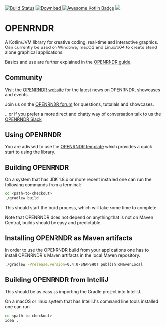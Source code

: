 [![Build Status](https://travis-ci.org/openrndr/openrndr.svg?branch=master)](https://travis-ci.org/openrndr/openrndr)
[![Download](https://api.bintray.com/packages/openrndr/openrndr/openrndr/images/download.svg) ](https://bintray.com/openrndr/openrndr/openrndr/_latestVersion)
[![Awesome Kotlin Badge](https://kotlin.link/awesome-kotlin.svg)](https://github.com/KotlinBy/awesome-kotlin)
[<img src="https://img.shields.io/badge/slack-@openrndr-yellow.svg?logo=slack">](https://openrndr.slack.com/) 

# OPENRNDR

A Kotlin/JVM library for creative coding, real-time and interactive graphics. Can currently be used on Windows, macOS and Linux/x64 to create stand alone graphical applications.

Basics and use are further explained in the [OPENRNDR guide](https://guide.openrndr.org).

## Community

Visit the [OPENRNDR website](https://openrndr.org) for the latest news on OPENRNDR, showcases and events 

Join us on the [OPENRNDR forum](https://openrndr.discourse.group) for questions, tutorials and showcases.

.. or if you prefer a more direct and chatty way of conversation talk to us the [OPENRNDR Slack](https://communityinviter.com/apps/openrndr/openrndr)

## Using OPENRNDR

You are adivsed to use the [OPENRNDR template](https://github.com/openrndr/openrndr-template) which provides a quick start to using the library.

## Building OPENRNDR

On a system that has JDK 1.8.x or more recent installed one can run the following commands from a terminal:

```sh
cd <path-to-checkout>
./gradlew build
```

This should start the build process, which will take some time to complete.

Note that OPENRNDR does not depend on anything that is not on Maven Central, builds should be easy and predictable.

## Installing OPENRNDR as Maven artifacts

In order to use the OPENRNDR build from your applications one has to install OPENRNDR's Maven artifacts in the local Maven repository.

```sh
./gradlew -Prelease.version=0.4.0-SNAPSHOT publishToMavenLocal
```

## Building OPENRNDR from IntelliJ

This should be as easy as importing the Gradle project into IntelliJ.

On a macOS or linux system that has IntelliJ's command line tools installed one can run

```sh
cd <path-to-checkout>
idea .
```
